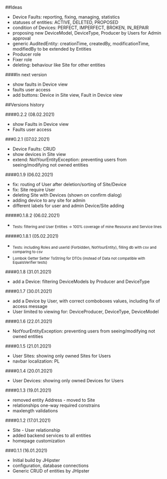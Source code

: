 ##Ideas

- Device Faults: reporting, fixing, managing, statistics
- statuses of entities: ACTIVE, DELETED, PROPOSED
- condition of Devices: PERFECT, IMPERFECT, BROKEN, IN_REPAIR
- proposing new DeviceModel, DeviceType, Producer by Users for Admin approval
- generic AuditedEntity: creationTime, createdBy, modificationTime, modifiedBy to be extended by Entities
- Producer role
- Fixer role
- deleting: behaviour like Site for other entities

####In next version

- show faults in Device view
- faults user access
- add buttons: Device in Site view, Fault in Device view

##Versions history

####0.2.2 (08.02.2021)

- show Faults in Device view
- Faults user access

###0.2.1 (07.02.2021)

- Device Faults: CRUD
- show devices in Site view
- extend: NotYourEntityException: preventing users from seeing/modifying not owned entities

####0.1.9 (06.02.2021)

- fix: routing of User after deletion/sorting of Site/Device
- fix: Site require User
- deleting Site with Devices (shown on confirm dialog)
- adding device to any site for admin
- different labels for user and admin Device/Site adding

#####0.1.8.2 (06.02.2021)

- <sub>Tests: filtering and User Entities -> 100% coverage of mine Resource and Service lines

#####0.1.8.1 (05.02.2021)

- <sub>Tests: including Roles and userId (Forbidden, NotYourEntity), filling db with csv and comparing to csv
- <sub>Lombok Getter Setter ToString for DTOs (instead of Data not compatible with EqualsVerifier tests)

####0.1.8 (31.01.2021)

- add a Device: filtering DeviceModels by Producer and DeviceType

####0.1.7 (30.01.2021)

- add a Device by User, with correct comboboxes values, including fix of access message
- User limited to viewing for: DeviceProducer, DeviceType, DeviceModel

####0.1.6 (22.01.2021)

- NotYourEntityException: preventing users from seeing/modifying not owned entities

####0.1.5 (21.01.2021)

- User Sites: showing only owned Sites for Users
- navbar localization: PL

####0.1.4 (20.01.2021)

- User Devices: showing only owned Devices for Users

####0.1.3 (19.01.2021)

- removed entity Address - moved to Site
- relationships one-way required constrains
- maxlength validations

####0.1.2 (17.01.2021)

- Site - User relationship
- added backend services to all entities
- homepage customization

###0.1.1 (16.01.2021)

- Initial build by JHipster
- configuration, database connections
- Generic CRUD of entities by JHipster
